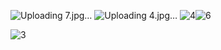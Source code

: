 ![Uploading 7.jpg…]()
![Uploading 4.jpg…]()
![4](https://github.com/hzDev3310/serviceNow/assets/137169683/30cc256a-4b75-492d-b73a-dd1a81bebce0)![6](https://github.com/hzDev3310/serviceNow/assets/137169683/3e117e66-9576-4c6b-b277-92cd8613ce34)


![3](https://github.com/hzDev3310/serviceNow/assets/137169683/a107b7e3-4215-4075-b5bf-a2e5a8374fd4)
